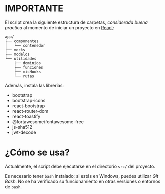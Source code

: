# IMPORTANTE

El script crea la siguiente estructura de carpetas, *considerada buena práctica* al momento de iniciar un proyecto en [React](https://es.react.dev/):

```
app/
├── componentes
│   └── contenedor
├── mocks
├── modelos
└── utilidades
    ├── dominios
    ├── funciones
    ├── misHooks
    └── rutas
```

Además, instala las librerías:
- bootstrap
- bootstrap-icons
- react-bootstrap
- react-router-dom
- react-toastify
- @fortawesome/fontawesome-free
- js-sha512
- jwt-decode

# ¿Cómo se usa?

Actualmente, el script debe ejecutarse en el directorio `src/` del proyecto. 

Es necesario tener `bash` instalado; si estás en Windows, puedes utilizar *Git Bash*. No se ha verificado su funcionamiento en otras versiones o entornos de `bash`.
